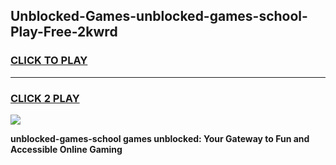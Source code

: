 
## Unblocked-Games-unblocked-games-school-Play-Free-2kwrd
<h3>
<a href="https://premium76.site?title=unblocked-games-school&ref=18A1">CLICK TO PLAY</a></h3>
<hr>

<h3>
<a href="https://premium76.site?title=unblocked-games-school&ref=18A1">CLICK 2 PLAY</a>
  
</h3>

<a href="https://premium76.site?title=unblocked-games-school&ref=18A1"><img src="https://clearcache.store/games.png"></a>


**unblocked-games-school games unblocked: Your Gateway to Fun and Accessible Online Gaming**
